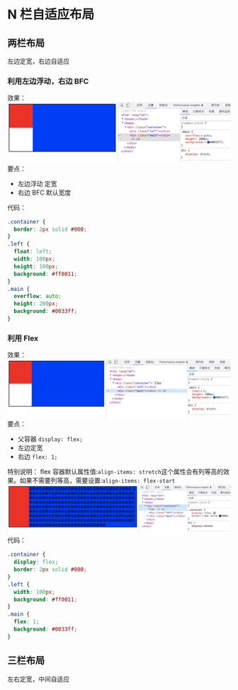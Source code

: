 # N 栏自适应布局

## 两栏布局

左边定宽，右边自适应

### 利用左边浮动，右边 BFC

效果：
![img](./images/s2022-11-15-17.49.43.png)
要点：

- 左边浮动 定宽
- 右边 BFC 默认宽度

代码：

```css
.container {
  border: 2px solid #000;
}
.left {
  float: left;
  width: 100px;
  height: 100px;
  background: #ff0011;
}
.main {
  overflow: auto;
  height: 200px;
  background: #0033ff;
}
```

### 利用 Flex

效果：
![img](./images/s2022-11-15-17.57.05.png)
要点：

- 父容器 `display: flex;`
- 左边定宽
- 右边 `flex: 1;`

特别说明：
flex 容器默认属性值:`align-items: stretch`这个属性会有列等高的效果。如果不需要列等高，需要设置:`align-items: flex-start`
![img](./images/s2022-11-15-18.08.53.png)
代码：

```css
.container {
  display: flex;
  border: 2px solid #000;
}
.left {
  width: 100px;
  background: #ff0011;
}
.main {
  flex: 1;
  background: #0033ff;
}
```

## 三栏布局

左右定宽，中间自适应
